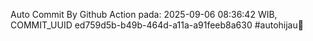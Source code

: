 Auto Commit By Github Action pada: 2025-09-06 08:36:42 WIB, COMMIT_UUID ed759d5b-b49b-464d-a11a-a91feeb8a630 #autohijau🗿
